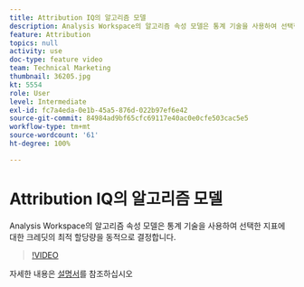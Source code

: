 ```yaml
---
title: Attribution IQ의 알고리즘 모델
description: Analysis Workspace의 알고리즘 속성 모델은 통계 기술을 사용하여 선택한 지표에 대한 크레딧의 최적 할당량을 동적으로 결정합니다.
feature: Attribution
topics: null
activity: use
doc-type: feature video
team: Technical Marketing
thumbnail: 36205.jpg
kt: 5554
role: User
level: Intermediate
exl-id: fc7a4eda-0e1b-45a5-876d-022b97ef6e42
source-git-commit: 84984ad9bf65cfc69117e40ac0e0cfe503cac5e5
workflow-type: tm+mt
source-wordcount: '61'
ht-degree: 100%

---
```


# Attribution IQ의 알고리즘 모델

Analysis Workspace의 알고리즘 속성 모델은 통계 기술을 사용하여 선택한 지표에 대한 크레딧의 최적 할당량을 동적으로 결정합니다.

>[!VIDEO](https://video.tv.adobe.com/v/36205/?quality=12&learn=on)

자세한 내용은 [설명서](https://experienceleague.adobe.com/docs/analytics/analyze/analysis-workspace/attribution/algorithmic.html)를 참조하십시오
